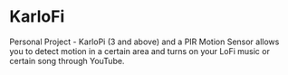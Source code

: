 # KarloFi
Personal Project - KarloPi (3 and above) and a PIR Motion Sensor allows you to detect motion in a certain area and turns on your LoFi music or certain song through YouTube.
